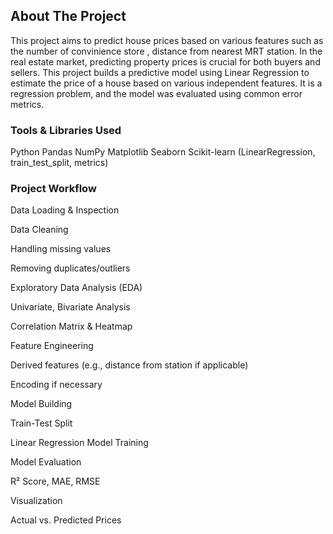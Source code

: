 ## About The Project

This project aims to predict house prices based on various features such as the number of convinience store , distance from nearest MRT station.
In the real estate market, predicting property prices is crucial for both buyers and sellers. 
This project builds a predictive model using Linear Regression to estimate the price of a house based on various independent features.
It is a regression problem, and the model was evaluated using common error metrics.

### Tools & Libraries Used
Python
Pandas
NumPy
Matplotlib
Seaborn
Scikit-learn (LinearRegression, train_test_split, metrics)

### Project Workflow

Data Loading & Inspection

Data Cleaning

Handling missing values

Removing duplicates/outliers

Exploratory Data Analysis (EDA)

Univariate, Bivariate Analysis

Correlation Matrix & Heatmap

Feature Engineering

Derived features (e.g., distance from station if applicable)

Encoding if necessary

Model Building

Train-Test Split

Linear Regression Model Training

Model Evaluation

R² Score, MAE, RMSE

Visualization

Actual vs. Predicted Prices

